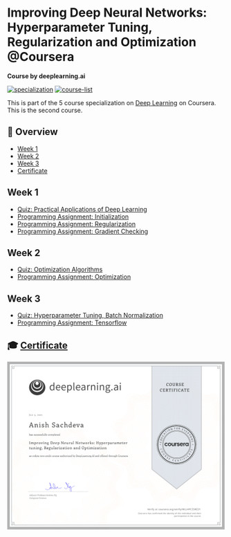 # Improving Deep Neural Networks: Hyperparameter Tuning, Regularization and Optimization @Coursera

__Course by deeplearning.ai__

[![specialization](https://img.shields.io/badge/specialization-Deep%20Learning-<COLOR>.svg)](https://github.com/anishLearnsToCode/deep-learning-ai)
[![course-list](https://img.shields.io/badge/also%20see-Other%20Coursera%20Courses-1f72ff.svg)](https://github.com/anishLearnsToCode/course-list#coursera)

This is part of the 5 course specialization on 
[Deep Learning](https://github.com/anishLearnsToCode/deep-learning-ai) 
on Coursera. This is the second course.

## 📖 Overview
- [Week 1](#week-1)
- [Week 2](#week-2)
- [Week 3](#week-3)
- [Certificate](#-certificate)

## Week 1
- [Quiz: Practical Applications of Deep Learning](week_1/quiz-practical-aspects-of-deep-learning.md)
- [Programming Assignment: Initialization](week_1/initialization/Initialization.ipynb)
- [Programming Assignment: Regularization](week_1/regularization/Regularization_v2a.ipynb)
- [Programming Assignment: Gradient Checking](week_1/gradient-checking/Gradient+Checking+v1.ipynb)

## Week 2
- [Quiz: Optimization Algorithms](week_2/quiz-optimization-algorithms.md)
- [Programming Assignment: Optimization](week_2/optimization-methods/Optimization_methods_v1b.ipynb)

## Week 3
- [Quiz: Hyperparameter Tuning, Batch Normalization](week_3/quiz-hyperparameter-tuning-batch-normalization.md)
- [Programming Assignment: Tensorflow](week_3/tensorflow-tutorial/TensorFlow_Tutorial_v3b.ipynb)

## 🎓 [Certificate](https://coursera.org/verify/WLLHPCZSRZ2Y)
![certificate](assets/certificate.png)
